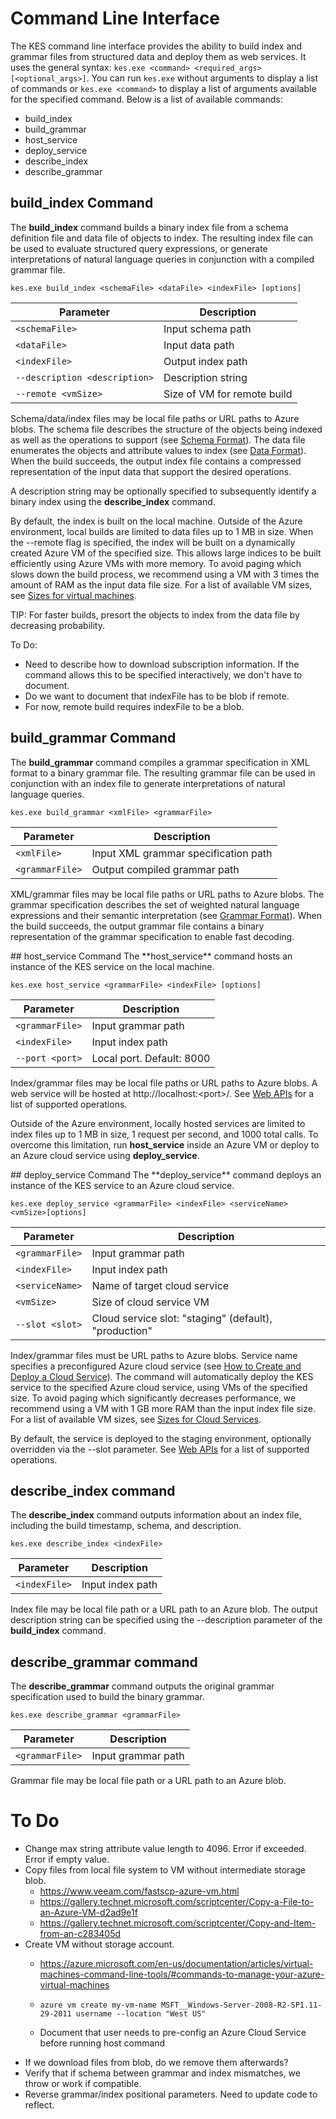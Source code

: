 # Command Line Interface
The KES command line interface provides the ability to build index and grammar files from structured data and deploy them as web services.  It uses the general syntax: `kes.exe <command> <required_args> [<optional_args>]`.  You can run `kes.exe` without arguments to display a list of commands or `kes.exe <command>` to display a list of arguments available for the specified command.  Below is a list of available commands:
* build_index
* build_grammar
* host_service
* deploy_service
* describe_index
* describe_grammar

## build_index Command
The **build_index** command builds a binary index file from a schema definition file and data file of objects to index.  The resulting index file can be used to evaluate structured query expressions, or generate interpretations of natural language queries in conjunction with a compiled grammar file.

`kes.exe build_index <schemaFile> <dataFile> <indexFile> [options]`

| Parameter      | Description               |
|----------------|---------------------------|
| `<schemaFile>` | Input schema path |
| `<dataFile>`   | Input data path   |
| `<indexFile>`  | Output index path |
| `--description <description>` | Description string |
| `--remote <vmSize>`           | Size of VM for remote build |

Schema/data/index files may be local file paths or URL paths to Azure blobs.  The schema file describes the structure of the objects being indexed as well as the operations to support (see [Schema Format](Schema.md)).  The data file enumerates the objects and attribute values to index (see [Data Format](Data.md)).  When the build succeeds, the output index file contains a compressed representation of the input data that support the desired operations.  

A description string may be optionally specified to subsequently identify a binary index using the **describe_index** command.  

By default, the index is built on the local machine.  Outside of the Azure environment, local builds are limited to data files up to 1 MB in size.  When the --remote flag is specified, the index will be built on a dynamically created Azure VM of the specified size.  This allows large indices to be built efficiently using Azure VMs with more memory.  To avoid paging which slows down the build process, we recommend using a VM with 3 times the amount of RAM as the input data file size.  For a list of available VM sizes, see [Sizes for virtual machines](https://azure.microsoft.com/en-us/documentation/articles/virtual-machines-size-specs/).

TIP: For faster builds, presort the objects to index from the data file by decreasing probability.

To Do:
* Need to describe how to download subscription information.  If the command allows this to be specified interactively, we don't have to document.
* Do we want to document that indexFile has to be blob if remote.
* For now, remote build requires indexFile to be a blob.

## build_grammar Command
The **build_grammar** command compiles a grammar specification in XML format to a binary grammar file.  The resulting grammar file can be used in conjunction with an index file to generate interpretations of natural language queries.

`kes.exe build_grammar <xmlFile> <grammarFile>`

| Parameter       | Description               |
|-----------------|---------------------------|
| `<xmlFile>`     | Input XML grammar specification path |
| `<grammarFile>` | Output compiled grammar path         |

XML/grammar files may be local file paths or URL paths to Azure blobs.  The grammar specification describes the set of weighted natural language expressions and their semantic interpretation (see [Grammar Format](Grammar.md)).  When the build succeeds, the output grammar file contains a binary representation of the grammar specification to enable fast decoding.

<a name="host_service"/>
## host_service Command
The **host_service** command hosts an instance of the KES service on the local machine.

`kes.exe host_service <grammarFile> <indexFile> [options]`

| Parameter       | Description                |
|-----------------|----------------------------|
| `<grammarFile>` | Input grammar path         |
| `<indexFile>`   | Input index path           |
| `--port <port>` | Local port.  Default: 8000 |

Index/grammar files may be local file paths or URL paths to Azure blobs.  A web service will be hosted at http://localhost:&lt;port&gt;/.  See [Web APIs](WebAPI.md) for a list of supported operations.

Outside of the Azure environment, locally hosted services are limited to index files up to 1 MB in size, 1 request per second, and 1000 total calls.  To overcome this limitation, run **host_service** inside an Azure VM or deploy to an Azure cloud service using **deploy_service**.

<a name="deploy_service"/>
## deploy_service Command
The **deploy_service** command deploys an instance of the KES service to an Azure cloud service.

`kes.exe deploy_service <grammarFile> <indexFile> <serviceName> <vmSize>[options]`

| Parameter       | Description                  |
|-----------------|------------------------------|
| `<grammarFile>` | Input grammar path           |
| `<indexFile>`   | Input index path             |
| `<serviceName>` | Name of target cloud service |
| `<vmSize>`      | Size of cloud service VM     |
| `--slot <slot>` | Cloud service slot: "staging" (default), "production" |

Index/grammar files must be URL paths to Azure blobs.  Service name specifies  a preconfigured Azure cloud service (see [How to Create and Deploy a Cloud Service](https://azure.microsoft.com/en-us/documentation/articles/cloud-services-how-to-create-deploy/)).  The command will automatically deploy the KES service to the specified Azure cloud service, using VMs of the specified size.  To avoid paging which significantly decreases performance, we recommend using a VM with 1 GB more RAM than the input index file size.  For a list of available VM sizes, see [Sizes for Cloud Services](https://azure.microsoft.com/en-us/documentation/articles/cloud-services-sizes-specs/).

By default, the service is deployed to the staging environment, optionally overridden via the --slot parameter.  See [Web APIs](WebAPI.md) for a list of supported operations.

## describe_index command
The **describe_index** command outputs information about an index file, including the build timestamp, schema, and description.

`kes.exe describe_index <indexFile>`

| Parameter     | Description      |
|---------------|------------------|
| `<indexFile>` | Input index path |

Index file may be local file path or a URL path to an Azure blob.  The output description string can be specified using the --description parameter of the **build_index** command.

## describe_grammar command
The **describe_grammar** command outputs the original grammar specification used to build the binary grammar.

`kes.exe describe_grammar <grammarFile>`

| Parameter       | Description      |
|-----------------|------------------|
| `<grammarFile>` | Input grammar path |

Grammar file may be local file path or a URL path to an Azure blob.





# To Do
* Change max string attribute value length to 4096.  Error if exceeded.  Error if empty value.
* Copy files from local file system to VM without intermediate storage blob.
  * https://www.veeam.com/fastscp-azure-vm.html
  * https://gallery.technet.microsoft.com/scriptcenter/Copy-a-File-to-an-Azure-VM-d2ad9e1f
  * https://gallery.technet.microsoft.com/scriptcenter/Copy-and-Item-from-an-c283405d
* Create VM without storage account.
  * https://azure.microsoft.com/en-us/documentation/articles/virtual-machines-command-line-tools/#commands-to-manage-your-azure-virtual-machines
  * `azure vm create my-vm-name MSFT__Windows-Server-2008-R2-SP1.11-29-2011 username --location "West US"`

  * Document that user needs to pre-config an Azure Cloud Service before running host command
* If we download files from blob, do we remove them afterwards?
* Verify that if schema between grammar and index mismatches, we throw or work if compatible.
* Reverse grammar/index positional parameters.  Need to update code to reflect.
